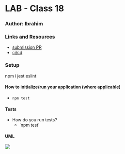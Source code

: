 # LAB - Class 18

### Author: Ibrahim

### Links and Resources

- [submission PR](https://github.com/401-advanced-javascript-qusaiAlhanaktah/lab-18/pull/1)
- [ci/cd](https://github.com/401-advanced-javascript-ibrahim/lab18/actions)

### Setup
npm i jest eslint

#### How to initialize/run your application (where applicable)

- `npm test`

#### Tests

- How do you run tests?
     - 'npm test'

#### UML
![](assets/lab18.jpg)